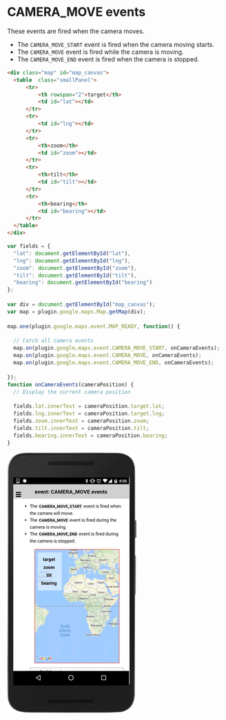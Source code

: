 # CAMERA_MOVE events

These events are fired when the camera moves.

- The `CAMERA_MOVE_START` event is fired when the camera moving starts.</li>
- The `CAMERA_MOVE` event is fired while the camera is moving.</li>
- The `CAMERA_MOVE_END` event is fired when the camera is stopped.</li>

```html
<div class="map" id="map_canvas">
  <table  class="smallPanel">
      <tr>
          <th rowspan="2">target</th>
          <td id="lat"></td>
      </tr>
      <tr>
          <td id="lng"></td>
      </tr>
      <tr>
          <th>zoom</th>
          <td id="zoom"></td>
      </tr>
      <tr>
          <th>tilt</th>
          <td id="tilt"></td>
      </tr>
      <tr>
          <th>bearing</th>
          <td id="bearing"></td>
      </tr>
  </table>
</div>
```

```js
var fields = {
  "lat": document.getElementById("lat"),
  "lng": document.getElementById("lng"),
  "zoom": document.getElementById("zoom"),
  "tilt": document.getElementById("tilt"),
  "bearing": document.getElementById("bearing")
};

var div = document.getElementById("map_canvas");
var map = plugin.google.maps.Map.getMap(div);

map.one(plugin.google.maps.event.MAP_READY, function() {

  // Catch all camera events
  map.on(plugin.google.maps.event.CAMERA_MOVE_START, onCameraEvents);
  map.on(plugin.google.maps.event.CAMERA_MOVE, onCameraEvents);
  map.on(plugin.google.maps.event.CAMERA_MOVE_END, onCameraEvents);

});
function onCameraEvents(cameraPosition) {
  // Display the current camera position

  fields.lat.innerText = cameraPosition.target.lat;
  fields.lng.innerText = cameraPosition.target.lng;
  fields.zoom.innerText = cameraPosition.zoom;
  fields.tilt.innerText = cameraPosition.tilt;
  fields.bearing.innerText = cameraPosition.bearing;
}
```

![](image.gif)
